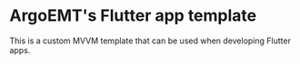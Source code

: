 # ArgoEMT's Flutter app template

This is a custom MVVM template that can be used when developing Flutter apps.
